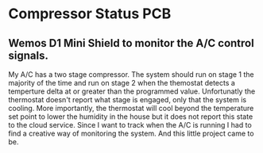 # Compressor Status PCB
## Wemos D1 Mini Shield to monitor the A/C control signals.

My A/C has a two stage compressor.  The system should run on stage 1 the majority of the time and run on stage 2 when the
themostat detects a temperture delta at or greater than the programmed value.  Unfortunatly the thermostat doesn't report
what stage is engaged, only that the system is cooling. More importantly, the thermostat will cool beyond the temperature 
set point to lower the humidity in the house but it does not report this state to the cloud service.  Since I want to 
track when the A/C is running I had to find a creative way of monitoring the system. And this little project came to be.